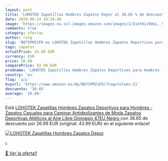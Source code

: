 ```yaml
---
layout: post
title: 'LOHOTEK Zapatillas Hombres Zapatos Depor al 38.65 % de descuento'
date: 2020-06-24 10:34:40
image: 'https://images-eu.ssl-images-amazon.com/images/I/41et9ii9UoL._SL200_.jpg'
comments: true
category: ofertas
author: ring
slug: 'B07SPM21F6-es LOHOTEK Zapatillas Hombres Zapatos Deportivos para Hombres...'
tags: zapatos
actualPrice: 26.99 EUR
currency: EUR
price: 26.99
comparePrice: 43.99 EUR
prodname: 'LOHOTEK Zapatillas Hombres Zapatos Deportivos para Hombres - Zapatos Casuales para Caminar Antideslizantes de Moda Zapatos Deportivas Atléticos al Aire Libre Gimnasio  47EU  Negro '
country: 'es'
flag: '🇪🇸'
buyurl: 'https://www.amazon.es/dp/B07SPM21F6/?tag=tolees-21'
descuento: '38.65'
average: '26.99'
---
```


Está [LOHOTEK Zapatillas Hombres Zapatos Deportivos para Hombres - Zapatos Casuales para Caminar Antideslizantes de Moda Zapatos Deportivas Atléticos al Aire Libre Gimnasio  47EU  Negro ](https://www.amazon.es/dp/B07SPM21F6/?tag=tolees-21) con 38.65 de descuento por 26.99 EUR (original: 43.99 EUR) en el siguiente enlace!

[![LOHOTEK Zapatillas Hombres Zapatos Depor](https://images-eu.ssl-images-amazon.com/images/I/41et9ii9UoL._SL200_.jpg)](https://www.amazon.es/dp/B07SPM21F6/?tag=tolees-21)

ℹ️:


[🛒 Ver la oferta!!](https://www.amazon.es/dp/B07SPM21F6/?tag=tolees-21)
